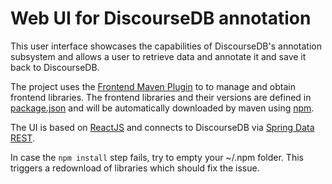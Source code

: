# Web UI for DiscourseDB annotation

This user interface showcases the capabilities of DiscourseDB's annotation subsystem and allows a user to retrieve data and annotate it and save it back to DiscourseDB.

The project uses the [Frontend Maven Plugin](https://github.com/eirslett/frontend-maven-plugin) to to manage and obtain frontend libraries. The frontend libraries and their versions are defined in [package.json](https://github.com/DiscourseDB/discoursedb-annotation-ui/blob/master/src/main/resources/static/package.json) and will be automatically downloaded by maven using [npm](https://www.npmjs.com/).

The UI is based on [ReactJS](https://facebook.github.io/react/) and connects to DiscourseDB via [Spring Data REST](http://projects.spring.io/spring-data-rest/).

In case the ```npm install``` step fails, try to empty your ~/.npm folder. This triggers a redownload of libraries which should fix the issue.

